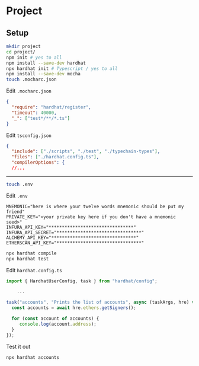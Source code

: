 # Project

## Setup

```sh
mkdir project
cd project/
npm init # yes to all
npm install --save-dev hardhat
npx hardhat init # Typescript / yes to all
npm install --save-dev mocha
touch .mocharc.json
```

Edit `.mocharc.json`
```json
{
  "require": "hardhat/register",
  "timeout": 40000,
  "_": ["test*/**/*.ts"]
}
```

Edit `tsconfig.json`
```json
{
  "include": ["./scripts", "./test", "./typechain-types"],
  "files": ["./hardhat.config.ts"],
  "compilerOptions": {
  //...
```

---

```sh
touch .env
```

Edit `.env`
```.env
MNEMONIC="here is where your twelve words mnemonic should be put my friend"
PRIVATE_KEY="<your private key here if you don't have a mnemonic seed>"
INFURA_API_KEY="********************************"
INFURA_API_SECRET="********************************"
ALCHEMY_API_KEY="********************************"
ETHERSCAN_API_KEY="********************************"
```

```sh
npx hardhat compile
npx hardhat test
```

Edit `hardhat.config.ts`

```ts
import { HardhatUserConfig, task } from "hardhat/config";

    ...

task("accounts", "Prints the list of accounts", async (taskArgs, hre) => {
  const accounts = await hre.ethers.getSigners();

  for (const account of accounts) {
     console.log(account.address);
  }
});
```

Test it out

```sh
npx hardhat accounts 
```